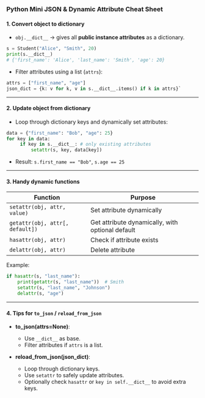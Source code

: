 ### **Python Mini JSON & Dynamic Attribute Cheat Sheet**

#### **1. Convert object to dictionary**

- `obj.__dict__` → gives all **public instance attributes** as a dictionary.
```python
s = Student("Alice", "Smith", 20)
print(s.__dict__)
# {'first_name': 'Alice', 'last_name': 'Smith', 'age': 20}
```
- Filter attributes using a list (`attrs`):
```python
attrs = ["first_name", "age"] 
json_dict = {k: v for k, v in s.__dict__.items() if k in attrs}`
```

---

#### **2. Update object from dictionary**

- Loop through dictionary keys and dynamically set attributes:
```python
data = {"first_name": "Bob", "age": 25} 
for key in data:
     if key in s.__dict__: # only existing attributes
         setattr(s, key, data[key])
```

- Result: `s.first_name == "Bob"`, `s.age == 25`

---

#### **3. Handy dynamic functions**

| Function                        | Purpose                                          |
| ------------------------------- | ------------------------------------------------ |
| `setattr(obj, attr, value)`     | Set attribute dynamically                        |
| `getattr(obj, attr[, default])` | Get attribute dynamically, with optional default |
| `hasattr(obj, attr)`            | Check if attribute exists                        |
| `delattr(obj, attr)`            | Delete attribute                                 |

Example:
```python
if hasattr(s, "last_name"):
	print(getattr(s, "last_name"))  # Smith
	setattr(s, "last_name", "Johnson") 
	delattr(s, "age")
```


---

#### **4. Tips for `to_json` / `reload_from_json`**

- **to_json(attrs=None)**:
    
    - Use `__dict__` as base.
    - Filter attributes if `attrs` is a list.

- **reload_from_json(json_dict)**:
    
    - Loop through dictionary keys.
    - Use `setattr` to safely update attributes.
    - Optionally check `hasattr` or `key in self.__dict__` to avoid extra keys.